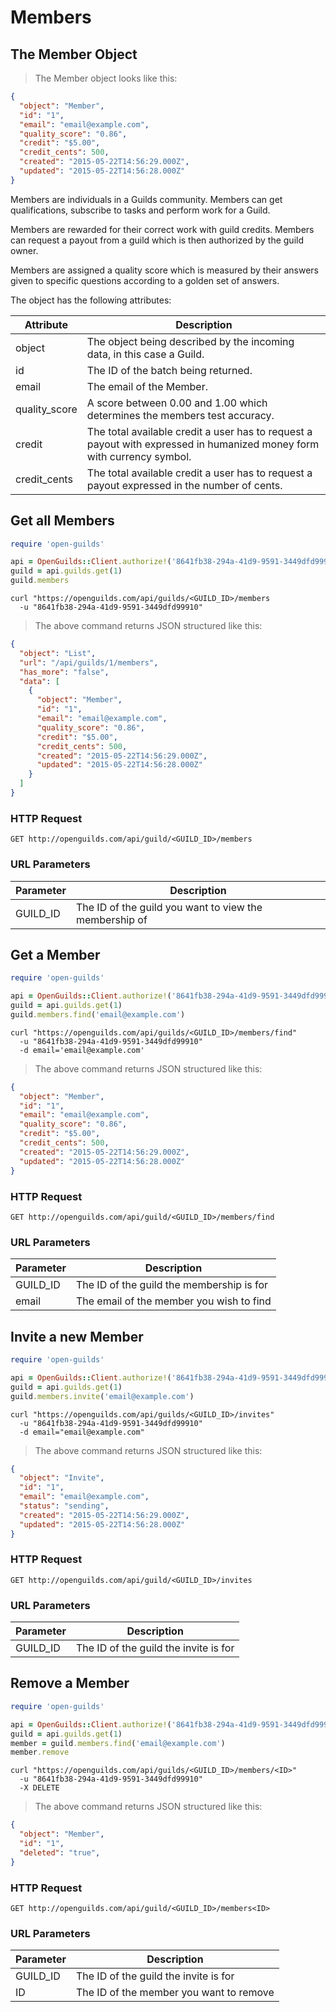 # Members

## The Member Object
> The Member object looks like this:

```json
{
  "object": "Member",
  "id": "1",
  "email": "email@example.com",
  "quality_score": "0.86",
  "credit": "$5.00",
  "credit_cents": 500,
  "created": "2015-05-22T14:56:29.000Z",
  "updated": "2015-05-22T14:56:28.000Z"
}
```

Members are individuals in a Guilds community.
Members can get qualifications, subscribe to tasks and perform work for a Guild.

Members are rewarded for their correct work with guild credits.
Members can request a payout from a guild which is then authorized by the guild owner.

Members are assigned a quality score which is measured by their answers given to
specific questions according to a golden set of answers.

The object has the following attributes:

Attribute | Description
--------- | -----------
object | The object being described by the incoming data, in this case a Guild.
id | The ID of the batch being returned.
email | The email of the Member.
quality_score | A score between 0.00 and 1.00 which determines the members test accuracy.
credit | The total available credit a user has to request a payout with expressed in humanized money form with currency symbol.
credit_cents | The total available credit a user has to request a payout expressed in the number of cents.

## Get all Members
```ruby
require 'open-guilds'

api = OpenGuilds::Client.authorize!('8641fb38-294a-41d9-9591-3449dfd99910')
guild = api.guilds.get(1)
guild.members
```

```shell
curl "https://openguilds.com/api/guilds/<GUILD_ID>/members
  -u "8641fb38-294a-41d9-9591-3449dfd99910"
```

> The above command returns JSON structured like this:

```json
{
  "object": "List",
  "url": "/api/guilds/1/members",
  "has_more": "false",
  "data": [
    {
      "object": "Member",
      "id": "1",
      "email": "email@example.com",
      "quality_score": "0.86",
      "credit": "$5.00",
      "credit_cents": 500,
      "created": "2015-05-22T14:56:29.000Z",
      "updated": "2015-05-22T14:56:28.000Z"
    }
  ]
}

```

### HTTP Request

`GET http://openguilds.com/api/guild/<GUILD_ID>/members`

### URL Parameters

Parameter | Description
--------- | -----------
GUILD_ID | The ID of the guild you want to view the membership of


## Get a Member
```ruby
require 'open-guilds'

api = OpenGuilds::Client.authorize!('8641fb38-294a-41d9-9591-3449dfd99910')
guild = api.guilds.get(1)
guild.members.find('email@example.com')
```

```shell
curl "https://openguilds.com/api/guilds/<GUILD_ID>/members/find"
  -u "8641fb38-294a-41d9-9591-3449dfd99910"
  -d email='email@example.com'
```

> The above command returns JSON structured like this:

```json
{
  "object": "Member",
  "id": "1",
  "email": "email@example.com",
  "quality_score": "0.86",
  "credit": "$5.00",
  "credit_cents": 500,
  "created": "2015-05-22T14:56:29.000Z",
  "updated": "2015-05-22T14:56:28.000Z"
}

```

### HTTP Request

`GET http://openguilds.com/api/guild/<GUILD_ID>/members/find`

### URL Parameters

Parameter | Description
--------- | -----------
GUILD_ID | The ID of the guild the membership is for
email | The email of the member you wish to find



## Invite a new Member
```ruby
require 'open-guilds'

api = OpenGuilds::Client.authorize!('8641fb38-294a-41d9-9591-3449dfd99910')
guild = api.guilds.get(1)
guild.members.invite('email@example.com')
```

```shell
curl "https://openguilds.com/api/guilds/<GUILD_ID>/invites"
  -u "8641fb38-294a-41d9-9591-3449dfd99910"
  -d email="email@example.com"
```

> The above command returns JSON structured like this:

```json
{
  "object": "Invite",
  "id": "1",
  "email": "email@example.com",
  "status": "sending",
  "created": "2015-05-22T14:56:29.000Z",
  "updated": "2015-05-22T14:56:28.000Z"
}

```

### HTTP Request

`GET http://openguilds.com/api/guild/<GUILD_ID>/invites`

### URL Parameters

Parameter | Description
--------- | -----------
GUILD_ID | The ID of the guild the invite is for


## Remove a Member
```ruby
require 'open-guilds'

api = OpenGuilds::Client.authorize!('8641fb38-294a-41d9-9591-3449dfd99910')
guild = api.guilds.get(1)
member = guild.members.find('email@example.com')
member.remove
```

```shell
curl "https://openguilds.com/api/guilds/<GUILD_ID>/members/<ID>"
  -u "8641fb38-294a-41d9-9591-3449dfd99910"
  -X DELETE
```

> The above command returns JSON structured like this:

```json
{
  "object": "Member",
  "id": "1",
  "deleted": "true",
}

```

### HTTP Request

`GET http://openguilds.com/api/guild/<GUILD_ID>/members<ID>`

### URL Parameters

Parameter | Description
--------- | -----------
GUILD_ID | The ID of the guild the invite is for
ID | The ID of the member you want to remove

